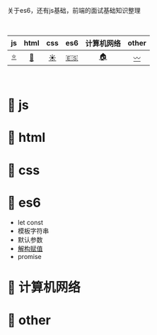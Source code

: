 
关于es6，还有js基础，前端的面试基础知识整理


<br>

| js | html | css | es6 | 计算机网络 | other |
| :-----------: | :---------: | :---------: | :---------: | :---------: | :---------: |
| [:star:](#book-js) | [:shaved_ice:](#book-html) | [:sunny:](#book-css) | [:es:](#book-es6) |[:house:](#book-计算机网络) | [:wavy_dash:](#book-other) |

<br>

# :book: js

# :book: html

# :book: css

# :book: es6

- let const
- 模板字符串
- 默认参数
- [解构赋值]()
- promise


# :book: 计算机网络

# :book: other